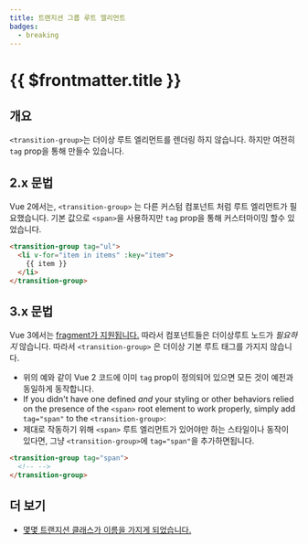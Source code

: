 ```yaml
---
title: 트랜지션 그룹 루트 엘리먼트
badges:
  - breaking
---
```


# {{ $frontmatter.title }} <MigrationBadges :badges="$frontmatter.badges" />

## 개요

`<transition-group>`는 더이상 루트 엘리먼트를 렌더링 하지 않습니다. 하지만 여전히 `tag` prop을 통해 만들수 있습니다. 

## 2.x 문법

Vue 2에서는, `<transition-group>` 는 다른 커스텀 컴포넌트 처럼 루트 엘리먼트가 필요했습니다. 기본 값으로 `<span>`을 사용하지만 `tag` prop을 통해 커스터마이밍 할수 있었습니다. 

```html
<transition-group tag="ul">
  <li v-for="item in items" :key="item">
    {{ item }}
  </li>
</transition-group>
```

## 3.x 문법

Vue 3에서는  [fragment가 지원됩니다.](/ko-KR/guide/migration/fragments.html) 따라서 컴포넌트들은 더이상루트 노드가 _필요하지_ 않습니다. 따라서  `<transition-group>` 은 더이상 기본 루트 태그를 가지지 않습니다. 

- 위의 예와 같이 Vue 2 코드에 이미 `tag` prop이 정의되어 있으면 모든 것이 예전과 동일하게 동작합니다. 
- If you didn't have one defined _and_ your styling or other behaviors relied on the presence of the `<span>` root element to work properly, simply add `tag="span"` to the `<transition-group>`:
- 제대로 작동하기 위해 `<span>` 루트 엘리먼트가 있어야만 하는 스타일이나 동작이 있다면, 그냥 `<transition-group>`에 `tag="span"`을 추가하면됩니다.

```html
<transition-group tag="span">
  <!-- -->
</transition-group>
```

## 더 보기

- [몇몇 트랜지션 클래스가 이름을 가지게 되었습니다.](/ko-KR/guide/migration/transition.html)
